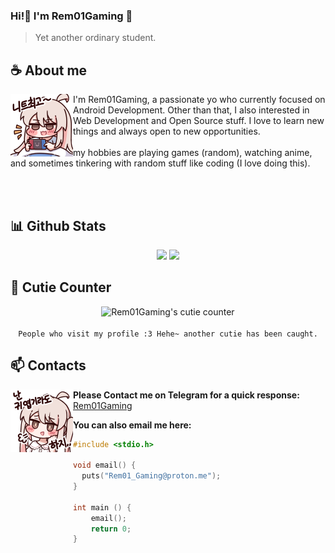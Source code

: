 <script>
    function calculateAge(birthDate) {
        const today = new Date();
        let age = today.getFullYear() - birthDate.getFullYear();
        const monthDifference = today.getMonth() - birthDate.getMonth();
        if (monthDifference < 0 || (monthDifference === 0 && today.getDate() < birthDate.getDate())) {
            age--;
        }
        return age;
    }

    function displayAge() {
        const birthDate = new Date(2008, 9, 1); // Months are 0-indexed in JavaScript (October is 9)
        const age = calculateAge(birthDate);
        document.getElementById('age').textContent = age;
    }

    window.onload = displayAge;
</script>

### Hi!👋 I'm Rem01Gaming 🍊
> Yet another ordinary student.

## **☕ About me**
<a href="https://rem01gaming.github.io">
    <img align="left" width="100" src="./images/mahiro_switch.png">
</a>
<p>I'm Rem01Gaming, a passionate <span id="age"></span>yo who currently focused on Android Development. Other than that, I also interested in Web Development and Open Source stuff. I love to learn new things and always open to new opportunities.<br><br>my hobbies are playing games (random), watching anime, and sometimes tinkering with random stuff like coding (I love doing this).</p>
<br><br>

## **📊 Github Stats**
<p align="center">
    <img width="50%" src="https://github-readme-stats.vercel.app/api?username=rem01gaming&show_icons=true&count_private=true&theme=react&hide_border=true&bg_color=0D1117"/>
    <img width="50%" src="https://github-readme-stats.vercel.app/api/top-langs/?username=rem01gaming&show_icons=true&count_private=true&theme=react&hide_border=true&bg_color=0D1117&layout=compact"/>
</p>


## **🧋 Cutie Counter**
<p align="center">
	<img src="https://moe-counter.glitch.me/get/@rem01gaming?theme=rule34" alt="Rem01Gaming's cutie counter"/>
	<br><br>
	<code>People who visit my profile :3 Hehe~ another cutie has been caught.</code>
</p>

## **📫 Contacts**
<a href="https://rem01gaming.github.io">
    <img align="left" width="100" src="./images/mahiro.png" />
</a>

**Please Contact me on Telegram for a quick response:** [Rem01Gaming](https://t.me/rem01gaming)

**You can also email me here:** 

```c
#include <stdio.h>

void email() {
  puts("Rem01_Gaming@proton.me");
}

int main () {
    email();
    return 0;
}
```
